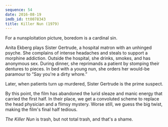 ```yaml
---
sequence: 54
date: 2016-08-19
imdb_id: tt0078343
title: Killer Nun (1979)
---
```


For a nunsploitation picture, boredom is a cardinal sin.

Anita Ekberg plays Sister Gertrude, a hospital matron with an unhinged psyche. She complains of intense headaches and steals to support a morphine addiction. Outside the hospital, she drinks, smokes, and has anonymous sex. During dinner, she reprimands a patient by stomping their dentures to pieces. In bed with a young nun, she orders her would-be paramour to “Say you're a dirty whore.”

Later, when patients turn up murdered, Sister Gertrude is the prime suspect.

By this point, the film has abandoned the lurid sleaze and manic energy that carried the first half. In their place, we get a convoluted scheme to replace the head physician and a flimsy mystery. Worse still, we guess the big twist, making the film's final half tedious.

_The Killer Nun_ is trash, but not total trash, and that's a shame.